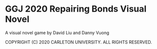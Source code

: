 # GGJ 2020 Repairing Bonds Visual Novel
A visual novel game by David Liu and Danny Vuong

COPYRIGHT (C) 2020 CARLETON UNIVERSITY. ALL RIGHTS RESERVED.
